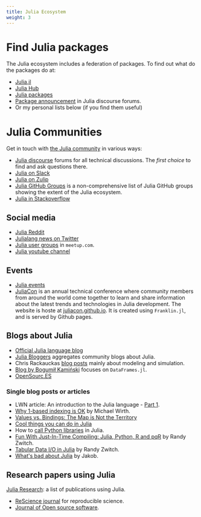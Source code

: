 ```yaml
---
title: Julia Ecosystem
weight: 3
---
```


# Find Julia packages

The Julia ecosystem includes a federation of packages. To find out what do the packages do at:

- [Julia.jl](https://github.com/svaksha/Julia.jl)
- [Julia Hub](https://juliahub.com/ui/index.html)
- [Julia packages](https://juliapackages.com/)
- [Package announcement](https://discourse.julialang.org/c/community/packages/47) in Julia discourse forums.
- Or my personal lists below (if you find them useful)

# Julia Communities

Get in touch with [the Julia community](http://julialang.org/community/) in various ways:

- [Julia discourse](https://discourse.julialang.org/) forums for all technical discussions. The *first choice* to find and ask questions there.
- [Julia on Slack](https://join.slack.com/t/julialang/shared_invite/zt-nmal0i0x-LcYEtdnTameGsXmBzMzgog)
- [Julia on Zulip](https://julialang.zulipchat.com/)
- [Julia GitHub Groups](https://julialang.org/community/organizations/) is a non-comprehensive list of Julia GitHub groups showing the extent of the Julia ecosystem.
- [Julia in Stackoverflow](http://stackoverflow.com/questions/tagged/julia-lang)

## Social media

- [Julia Reddit](http://www.reddit.com/r/Julia/)
- [Julialang news on Twitter](https://twitter.com/julialang_news)
- [Julia user groups](https://www.meetup.com/topics/julia/) in `meetup.com`.
- [Julia youtube channel](https://www.youtube.com/user/JuliaLanguage)

## Events

- [Julia events](https://julialang.org/community/#events)
- [JuliaCon](http://juliacon.org/) is an annual technical conference where community members from around the world come together to learn and share information about the latest trends and technologies in Julia development. The website is hoste at [juliacon.github.io](https://github.com/JuliaCon/juliacon.github.io). It is created using `Franklin.jl`, and is served by Github pages.

## Blogs about Julia

- [Official Julia language blog](http://julialang.org/blog/)
- [Julia Bloggers](https://www.juliabloggers.com) aggregates community blogs about Julia.
- Chris Rackauckas [blog posts](http://www.stochasticlifestyle.com/) mainly about modeling and simulation.
- [Blog by Bogumił Kamiński](https://bkamins.github.io/) focuses on `DataFrames.jl`.
- [OpenSourc.ES](https://opensourc.es)

### Single blog posts or articles

- LWN article: An introduction to the Julia language - [Part 1](https://lwn.net/Articles/763626/).
- [Why 1-based indexing is OK](https://craftofcoding.wordpress.com/2017/03/12/why-1-based-indexing-is-ok/) by Michael Wirth.
- [Values vs. Bindings: The Map is Not the Territory](http://www.johnmyleswhite.com/notebook/2014/09/06/values-vs-bindings-the-map-is-not-the-territory/)
- [Cool things you can do in Julia](http://assoc.tumblr.com/post/71454527084/cool-things-you-can-do-in-julia)
- How to [call Python libraries](http://blog.leahhanson.us/julia-calling-python-calling-julia.html) in Julia.
- [Fun With Just-In-Time Compiling: Julia, Python, R and pqR](http://randyzwitch.com/python-pypy-julia-r-pqr-jit-just-in-time-compiler/) by Randy Zwitch.
- [Tabular Data I/O in Julia](http://www.r-bloggers.com/tabular-data-io-in-julia/) by Randy Zwitch.
- [What's bad about Julia](https://viralinstruction.com/posts/badjulia/) by Jakob.

## Research papers using Julia

[Julia Research](https://julialang.org/research/): a list of publications using Julia.

- [ReScience journal](https://github.com/ReScience/ReScience) for reproducible science.
- [Journal of Open source software](https://joss.theoj.org).
